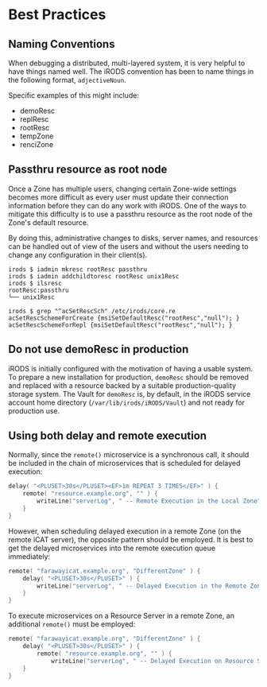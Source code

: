 # Best Practices

## Naming Conventions

When debugging a distributed, multi-layered system, it is very helpful to have
things named well.  The iRODS convention has been to name things in the
following format, `adjectiveNoun`.

Specific examples of this might include:

 - demoResc
 - replResc
 - rootResc
 - tempZone
 - renciZone

## Passthru resource as root node

Once a Zone has multiple users, changing certain Zone-wide settings becomes
more difficult as every user must update their connection information before
they can do any work with iRODS.  One of the ways to mitigate this difficulty
is to use a passthru resource as the root node of the Zone's default resource.

By doing this, administrative changes to disks, server names, and resources can
be handled out of view of the users and without the users needing to change any
configuration in their client(s).

```
irods $ iadmin mkresc rootResc passthru
irods $ iadmin addchildtoresc rootResc unix1Resc
irods $ ilsresc
rootResc:passthru
└── unix1Resc
```

```
irods $ grep "^acSetRescSch" /etc/irods/core.re
acSetRescSchemeForCreate {msiSetDefaultResc("rootResc","null"); }
acSetRescSchemeForRepl {msiSetDefaultResc("rootResc","null"); }

```

## Do not use demoResc in production

iRODS is initially configured with the motivation of having a usable system.  To prepare a new installation for production, `demoResc` should be removed and replaced with a resource backed by a suitable production-quality storage system.  The Vault for `demoResc` is, by default, in the iRODS service account home directory (`/var/lib/irods/iRODS/Vault`) and not ready for production use.


## Using both delay and remote execution

Normally, since the `remote()` microservice is a synchronous call, it should be included in the chain of microservices that is scheduled for delayed execution:

```c
delay( "<PLUSET>30s</PLUSET><EF>1m REPEAT 3 TIMES</EF>" ) {
    remote( "resource.example.org", "" ) {
        writeLine("serverLog", " -- Remote Execution in the Local Zone");
    }
}
```

However, when scheduling delayed execution in a remote Zone (on the remote iCAT server), the opposite pattern should be employed.  It is best to get the delayed microservices into the remote execution queue immediately:

```c
remote( "farawayicat.example.org", "DifferentZone" ) {
    delay( "<PLUSET>30s</PLUSET>" ) {
        writeLine("serverLog", " -- Delayed Execution in the Remote Zone");
    }
}
```

To execute microservices on a Resource Server in a remote Zone, an additional `remote()` must be employed:

```c
remote( "farawayicat.example.org", "DifferentZone" ) {
    delay( "<PLUSET>30s</PLUSET>" ) {
        remote( "resource.example.org", "" ) {
            writeLine("serverLog", " -- Delayed Execution on Resource Server in the Remote Zone");
    }
}
```



<!--
..
.. - tickets
.. - quota management
-->

